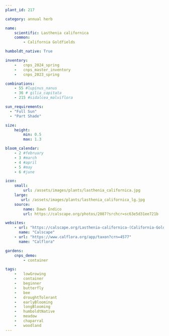 ```yaml
---
plant_id: 217 

category: annual herb

name: 
    scientific: Lasthenia californica
    common: 
        - California Goldfields 

humboldt_native: True

inventory: 
    -   cnps_2024_spring
    -   cnps_master_inventory
    -   cnps_2023_spring

combinations: 
    - 55 #lupinus_nanus 
    - 36 # gilia_capitata
    - 215 #sidalcea_malviflora 

sun_requirements:
  - "Full Sun"
  - "Part Shade"

size:
    height: 
        min: 0.5
        max: 1.3

bloom_calendar: 
    - 2 #february
    - 3 #march
    - 4 #april
    - 5 #may
    - 6 #june

icon: 
    small: 
        url: /assets/images/plants/lasthenia_californica.jpg 
    large: 
       url: /assets/images/plants/lasthenia_californica_lg.jpg
    source: 
        name: Dawn Endico 
        url: https://calscape.org/photos/2087?srchcr=sc63e5d31ee721b 

websites:
    - url: "https://calscape.org/Lasthenia-californica-(California-Goldfields)"
      name: "Calscape"
    - url: "https://www.calflora.org/app/taxon?crn=4577"
      name: "Calflora"

gardens:
    cnps_demo:
        - container

tags:  
    -   lowGrowing
    -   container
    -   beginner
    -   butterfly
    -   bee
    -   droughtTolerant
    -   earlyBlooming
    -   longBlooming
    -   humboldtNative
    -   meadow
    -   chaparral
    -   woodland
---
```

